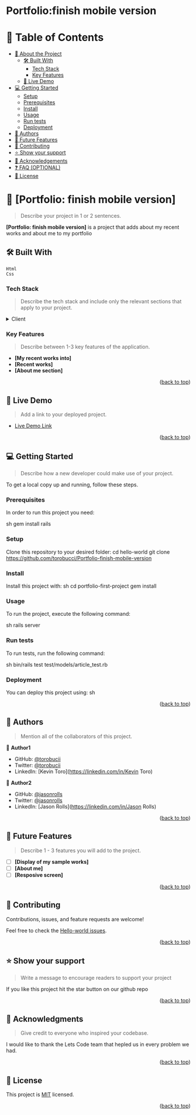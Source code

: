 <a name="readme-top"></a>

<!--
HOW TO USE:
This is an example of how you may give instructions on setting up your project locally.

Modify this file to match your project and remove sections that don't apply.

REQUIRED SECTIONS:
- Table of Contents
- About the Project
  - Built With
  - Live Demo
- Getting Started
- Authors
- Future Features
- Contributing
- Show your support
- Acknowledgements
- License

OPTIONAL SECTIONS:
- FAQ

After you're finished please remove all the comments and instructions!
-->


  <h1 text-align="center"><b>Portfolio:finish mobile version</b></h1>

</div>

<!-- TABLE OF CONTENTS -->

# 📗 Table of Contents

- [📖 About the Project](#about-project)
  - [🛠 Built With](#built-with)
    - [Tech Stack](#tech-stack)
    - [Key Features](#key-features)
  - [🚀 Live Demo](#live-demo)
- [💻 Getting Started](#getting-started)
  - [Setup](#setup)
  - [Prerequisites](#prerequisites)
  - [Install](#install)
  - [Usage](#usage)
  - [Run tests](#run-tests)
  - [Deployment](#triangular_flag_on_post-deployment)
- [👥 Authors](#authors)
- [🔭 Future Features](#future-features)
- [🤝 Contributing](#contributing)
- [⭐️ Show your support](#support)
- [🙏 Acknowledgements](#acknowledgements)
- [❓ FAQ (OPTIONAL)](#faq)
- [📝 License](#license)

<!-- PROJECT DESCRIPTION -->

# 📖 [Portfolio: finish mobile version] <a name="about-project">
</a>

> Describe your project in 1 or 2 sentences.

**[Portfolio: finish mobile version]** is a project that adds about my recent works and about me to my portfolio

## 🛠 Built With <a name="built-with">
    Html
    Css
</a>

### Tech Stack <a name="tech-stack"></a>

> Describe the tech stack and include only the relevant sections that apply to your project.

<details>
  <summary>Client</summary>
  <ul>
    <li><a href="https://www.w3schools.com/css/default.asp">style.css</a></li>
  </ul>
</details>
<!-- Features -->

### Key Features <a name="key-features"></a>

> Describe between 1-3 key features of the application.

- **[My recent works into]**
- **[Recent works]**
- **[About me section]**

<p align="right">(<a href="#readme-top">back to top</a>)</p>

<!-- LIVE DEMO -->

## 🚀 Live Demo <a name="live-demo"></a>

> Add a link to your deployed project.

- [Live Demo Link]([(https://github.com/torobucci/Portfolio-finish-mobile-version)])

<p align="right">(<a href="#readme-top">back to top</a>)</p>

<!-- GETTING STARTED -->

## 💻 Getting Started <a name="getting-started"></a>

> Describe how a new developer could make use of your project.
 
To get a local copy up and running, follow these steps.

### Prerequisites

In order to run this project you need:

sh gem install rails
<!--
Example command:

```sh
 gem install rails
```
 -->

### Setup

Clone this repository to your desired folder:
  cd hello-world
  git clone https://github.com/torobucci/Portfolio-finish-mobile-version


<!--
Example commands:

```sh
  cd my-folder
  git clone git@github.com:myaccount/my-project.git
```
--->

### Install

Install this project with:
sh
  cd portfolio-first-project
  gem install
<!--
Example command:

``sh
  cd my-project
  gem install
```
--->

### Usage

To run the project, execute the following command:

sh rails server
<!--
Example command:

```sh
  rails server
```
--->

### Run tests

To run tests, run the following command:

sh bin/rails test test/models/article_test.rb
<!--
Example command:

```sh
  bin/rails test test/models/article_test.rb
```
--->

### Deployment

You can deploy this project using:
sh

<!--
Example:

```sh

```
 -->

<p align="right">(<a href="#readme-top">back to top</a>)</p>

<!-- AUTHORS -->

## 👥 Authors <a name="authors"></a>

> Mention all of the collaborators of this project.

👤 **Author1**

- GitHub: [@torobucii](https://github.com/torobucii)
- Twitter: [@torobucii](https://twitter.com/@torobucii)
- LinkedIn: [Kevin Toro](https://linkedin.com/in/Kevin Toro)

👤 **Author2**

- GitHub: [@jasonrolls](https://github.com/jason254)
- Twitter: [@jasonrolls](https://twitter.com/@jasonrolls)
- LinkedIn: [Jason Rolls](https://linkedin.com/in/Jason Rolls)

<p align="right">(<a href="#readme-top">back to top</a>)</p>

<!-- FUTURE FEATURES -->

## 🔭 Future Features <a name="future-features"></a>

> Describe 1 - 3 features you will add to the project.

- [ ] **[Display of my sample works]**
- [ ] **[About me]**
- [ ] **[Resposive screen]**

<p align="right">(<a href="#readme-top">back to top</a>)</p>

<!-- CONTRIBUTING -->

## 🤝 Contributing <a name="contributing"></a>

Contributions, issues, and feature requests are welcome!

Feel free to check the [Hello-world issues](https/Hello-world/hello-world-issues).

<p align="right">(<a href="#readme-top">back to top</a>)</p>

<!-- SUPPORT -->

## ⭐️ Show your support <a name="support"></a>

> Write a message to encourage readers to support your project

If you like this project hit the star button on our github repo

<p align="right">(<a href="#readme-top">back to top</a>)</p>

<!-- ACKNOWLEDGEMENTS -->

## 🙏 Acknowledgments <a name="acknowledgements"></a>

> Give credit to everyone who inspired your codebase.

I would like to thank the Lets Code team that hepled us in every problem we had.

<p align="right">(<a href="#readme-top">back to top</a>)</p>


<!-- LICENSE -->

## 📝 License <a name="license"></a>

This project is [MIT](https://github.com/torobucci/Portfolio-finish-mobile-version/blob/feature-branch/MIT-LICENSE.txt) licensed.
<p align="right">(<a href="#readme-top">back to top</a>)</p>
  
